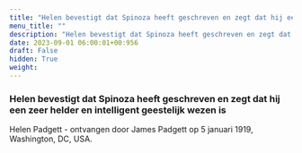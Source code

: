 ```yaml
---
title: "Helen bevestigt dat Spinoza heeft geschreven en zegt dat hij een zeer helder en intelligent geestelijk wezen is"
menu_title: ""
description: "Helen bevestigt dat Spinoza heeft geschreven en zegt dat hij een zeer helder en intelligent geestelijk wezen is"
date: 2023-09-01 06:00:01+00:956
draft: False
hidden: True
weight:
---
```

### Helen bevestigt dat Spinoza heeft geschreven en zegt dat hij een zeer helder en intelligent geestelijk wezen is

Helen Padgett - ontvangen door James Padgett op 5 januari 1919, Washington, DC, USA.
